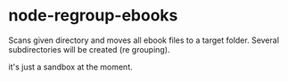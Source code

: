 # node-regroup-ebooks

Scans given directory and moves all ebook files to a target folder.
Several subdirectories will be created (re grouping).

it's just a sandbox at the moment.
